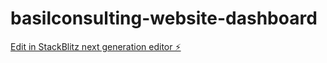 # basilconsulting-website-dashboard

[Edit in StackBlitz next generation editor ⚡️](https://stackblitz.com/~/github.com/basiljilani/basilconsulting-website-dashboard)